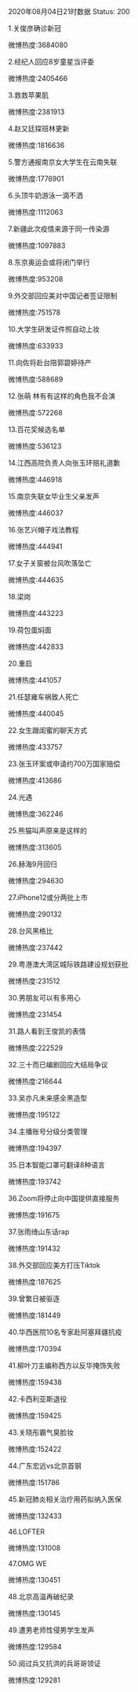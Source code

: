 2020年08月04日21时数据
Status: 200

1.关俊彦确诊新冠

微博热度:3684080

2.经纪人回应8岁童星当评委

微博热度:2405466

3.救救苹果肌

微博热度:2381913

4.赵又廷探班林更新

微博热度:1816636

5.警方通报南京女大学生在云南失联

微博热度:1776901

6.头顶牛奶游泳一滴不洒

微博热度:1112063

7.新疆此次疫情来源于同一传染源

微博热度:1097883

8.东京奥运会或将闭门举行

微博热度:953208

9.外交部回应美对中国记者签证限制

微博热度:751578

10.大学生研发证件照自动上妆

微博热度:633933

11.向佐将赴台陪郭碧婷待产

微博热度:588689

12.张萌 林有有这样的角色我不会演

微博热度:572268

13.百花奖候选名单

微博热度:536123

14.江西高院负责人向张玉环赔礼道歉

微博热度:446918

15.南京失联女毕业生父亲发声

微博热度:446037

16.张艺兴帽子戏法教程

微博热度:444941

17.女子关窗被台风吹落坠亡

微博热度:444635

18.梁岗

微博热度:443223

19.荷包蛋焖面

微博热度:442833

20.重启

微博热度:441057

21.任瑟雍车祸致人死亡

微博热度:440045

22.女生跟闺蜜的聊天方式

微博热度:433757

23.张玉环案或申请约700万国家赔偿

微博热度:413686

24.光遇

微博热度:362246

25.熊猫叫声原来是这样的

微博热度:313605

26.赫海9月回归

微博热度:294630

27.iPhone12或分两批上市

微博热度:290132

28.台风黑格比

微博热度:237442

29.粤港澳大湾区城际铁路建设规划获批

微博热度:231512

30.男朋友可以有多用心

微博热度:231454

31.路人看到王俊凯的表情

微博热度:222529

32.三十而已编剧回应大结局争议

微博热度:216644

33.吴亦凡未来感全黑造型

微博热度:195122

34.主播账号分级分类管理

微博热度:194397

35.日本智能口罩可翻译8种语言

微博热度:193742

36.Zoom将停止向中国提供直接服务

微博热度:191675

37.张雨绮山东话rap

微博热度:191432

38.外交部回应美方打压Tiktok

微博热度:187625

39.曾繁日被驱逐

微博热度:181449

40.华西医院10名专家赴阿塞拜疆抗疫

微博热度:170394

41.柳叶刀主编称西方以反华掩饰失败

微博热度:159438

42.卡西利亚斯退役

微博热度:159425

43.关晓彤霸气臭脸妆

微博热度:152422

44.广东宏远vs北京首钢

微博热度:151786

45.新冠肺炎相关治疗用药拟纳入医保

微博热度:132433

46.LOFTER

微博热度:131008

47.OMG WE

微博热度:130451

48.北京高温再破纪录

微博热度:130145

49.遭男老师性侵男学生发声

微博热度:129584

50.阅过兵又抗洪的兵哥哥领证

微博热度:129281

